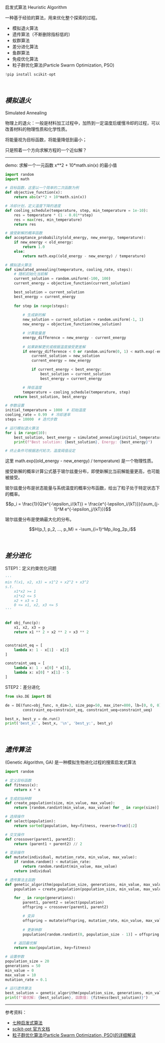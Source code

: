 
启发式算法 Heuristic Algorithm

一种基于经验的算法，用来优化整个探索的过程。

- 模拟退火算法
- 遗传算法（不断删除指标低的）
- 蚁群算法
- 差分进化算法
- 鱼群算法
- 免疫优化算法
- 粒子群优化算法(Particle Swarm Optimization, PSO) 




```python
!pip install scikit-opt
```


</br>

## _模拟退火_

Simulated Annealing

物理上的退火：一般是材料加工过程中，加热到一定温度后缓慢冷却的过程，可以改善材料的物理性质和化学性质。

将能量视为目标函数，将能量降低到最小；

只是照着一个方向求解方程的一个近似解？


-------------

demo: 求解一个一元函数 x\*\*2 + 10\*math.sin(x) 的最小值

```python
import random
import math

# 目标函数，这里以一个简单的二次函数为例
def objective_function(x):
    return abs(x**2 + 10*math.sin(x))

# 冷却计划，定义温度下降的速度
def cooling_schedule(temperature, step, min_temperature = 1e-10):
    res = temperature * (1 - 0.01**step)
    res = max(res, min_temperature)
    return res

# 接受新解的概率函数
def acceptance_probability(old_energy, new_energy, temperature):
    if new_energy < old_energy:
        return 1.0
    else:
        return math.exp((old_energy - new_energy) / temperature)

# 模拟退火算法
def simulated_annealing(temperature, cooling_rate, steps):
    # 随机初始化当前解
    current_solution = random.uniform(-100, 100)
    current_energy = objective_function(current_solution)

    best_solution = current_solution
    best_energy = current_energy
    
    for step in range(steps):
        
        # 生成新的解
        new_solution = current_solution + random.uniform(-1, 1)
        new_energy = objective_function(new_solution)

        # 计算能量差
        energy_difference = new_energy - current_energy
        
        # 如果新解更优或根据温度接受更差解
        if energy_difference < 0 or random.uniform(0, 1) < math.exp(-energy_difference / temperature):
            current_solution = new_solution
            current_energy = new_energy

            if current_energy < best_energy:
                best_solution = current_solution
                best_energy = current_energy

        # 降低温度
        temperature = cooling_schedule(temperature, step)
    return best_solution, best_energy

# 参数设置
initial_temperature = 1000  # 初始温度
cooling_rate = 0.99  # 冷却速率
steps = 10000  # 迭代步数

# 运行模拟退火算法
for i in range(10):
    best_solution, best_energy = simulated_annealing(initial_temperature, cooling_rate, steps)
    print(f"Best solution: {best_solution}, Energy: {best_energy}")

# 终止条件可根据迭代轮次，温度阈值设定
```

这里 math.exp((old_energy - new_energy) / temperature) 是一个物理性质。

接受新解的概率计算公式基于玻尔兹曼分布，即使新解比当前解能量更高，也可能被接受。

玻尔兹曼分布是状态能量与系统温度的概率分布函数，给出了粒子处于特定状态下的概率。

$$p_i = \frac{1}{Q}e^{-\epsilon_i/(kT)} = \frac{e^{-\epsilon_i/(kT)}}{\sum_{j-1}^M e^{-\epsilon_j/(kT)}}$$

玻尔兹曼分布是使熵最大化的分布。

$$H(p_1, p_2, ..., p_M) = -\sum_{i=1}^Mp_ilog_2p_i$$




</br>

## _差分进化_

STEP1：定义约束优化问题
```python
'''
min f(x1, x2, x3) = x1^2 + x2^2 + x3^2
s.t.
    x1*x2 >= 1
    x1*x2 <= 5
    x2 + x3 = 1
    0 <= x1, x2, x3 <= 5
'''


def obj_func(p):
    x1, x2, x3 = p
    return x1 ** 2 + x2 ** 2 + x3 ** 2


constraint_eq = [
    lambda x: 1 - x[1] - x[2]
]

constraint_ueq = [
    lambda x: 1 - x[0] * x[1],
    lambda x: x[0] * x[1] - 5
]
```

STEP2：差分进化
```python
from sko.DE import DE

de = DE(func=obj_func, n_dim=3, size_pop=50, max_iter=800, lb=[0, 0, 0], ub=[5, 5, 5],
        constraint_eq=constraint_eq, constraint_ueq=constraint_ueq)

best_x, best_y = de.run()
print('best_x:', best_x, '\n', 'best_y:', best_y)
```






</br>

## _遗传算法_

(Genetic Algorithm, GA) 是一种模拟生物进化过程的搜索启发式算法


```python
import random

# 定义目标函数
def fitness(x):
    return x * x

# 生成初始种群
def create_population(size, min_value, max_value):
    return [random.randint(min_value, max_value) for _ in range(size)]

# 选择操作
def select(population):
    return sorted(population, key=fitness, reverse=True)[:2]

# 交叉操作
def crossover(parent1, parent2):
    return (parent1 + parent2) // 2

# 变异操作
def mutate(individual, mutation_rate, min_value, max_value):
    if random.random() < mutation_rate:
        return random.randint(min_value, max_value)
    return individual

# 遗传算法主函数
def genetic_algorithm(population_size, generations, min_value, max_value, mutation_rate):
    population = create_population(population_size, min_value, max_value)

    for _ in range(generations):
        parent1, parent2 = select(population)
        offspring = crossover(parent1, parent2)

        # 变异
        offspring = mutate(offspring, mutation_rate, min_value, max_value)
        
        # 更新种群
        population[random.randint(0, population_size - 1)] = offspring

    # 返回最优解
    return max(population, key=fitness)

# 设置参数
population_size = 20
generations = 50
min_value = 0
max_value = 10
mutation_rate = 0.1

# 运行遗传算法
best_solution = genetic_algorithm(population_size, generations, min_value, max_value, mutation_rate)
print(f"最优解: {best_solution}, 函数值: {fitness(best_solution)}")
```







----------------

参考资料：
- [七种启发式算法](https://zhuanlan.zhihu.com/p/371637604)
- [scikit-opt 官方文档](https://scikit-opt.github.io/scikit-opt/#/zh/README)
- [粒子群优化算法(Particle Swarm Optimization, PSO)的详细解读](https://zhuanlan.zhihu.com/p/346355572)